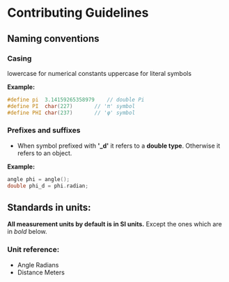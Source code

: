 ﻿# Contributing Guidelines

## Naming conventions

### Casing

lowercase for numerical constants
uppercase for literal symbols

**Example:**
```cpp
#define pi	3.14159265358979	// double Pi
#define PI	char(227)		// 'π' symbol
#define PHI	char(237)		// 'φ' symbol
```

### Prefixes and suffixes

* When symbol prefixed with **'_d'** it refers to a **double type**. Otherwise it refers to an object.

**Example:**
```cpp
angle phi = angle();
double phi_d = phi.radian;
```



## Standards in units:
__All measurement units by default is in SI units.__
Except the ones which are in *bold* below.

### Unit reference:
- Angle			Radians
- Distance		Meters